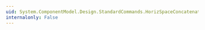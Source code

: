 ```yaml
---
uid: System.ComponentModel.Design.StandardCommands.HorizSpaceConcatenate
internalonly: False
---
```

